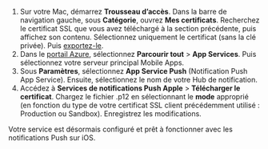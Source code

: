 

1. Sur votre Mac, démarrez **Trousseau d’accès**. Dans la barre de navigation gauche, sous **Catégorie**, ouvrez **Mes certificats**. Recherchez le certificat SSL que vous avez téléchargé à la section précédente, puis affichez son contenu. Sélectionnez uniquement le certificat (sans la clé privée). Puis [exportez-le](https://support.apple.com/kb/PH20122?locale=en_US).
2. Dans le [portail Azure](https://portal.azure.com/), sélectionnez **Parcourir tout** > **App Services**. Puis sélectionnez votre serveur principal Mobile Apps. 
3. Sous **Paramètres**, sélectionnez **App Service Push** (Notification Push App Service). Ensuite, sélectionnez le nom de votre Hub de notification. 
3. Accédez à **Services de notifications Push Apple** > **Télécharger le certificat**. Chargez le fichier .p12 en sélectionnant le **mode** approprié (en fonction du type de votre certificat SSL client précédemment utilisé : Production ou Sandbox). Enregistrez les modifications.

Votre service est désormais configuré et prêt à fonctionner avec les notifications Push sur iOS.

[1]: ./media/app-service-mobile-apns-configure-push/mobile-push-notification-hub.png
